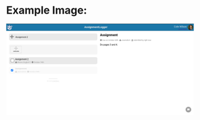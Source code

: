 # Example Image:
![example image](https://github.com/cole-wilson/assignmentlogger/blob/master/Screenshot%202020-10-07%20at%209.20.50%20AM.png?raw=true)
